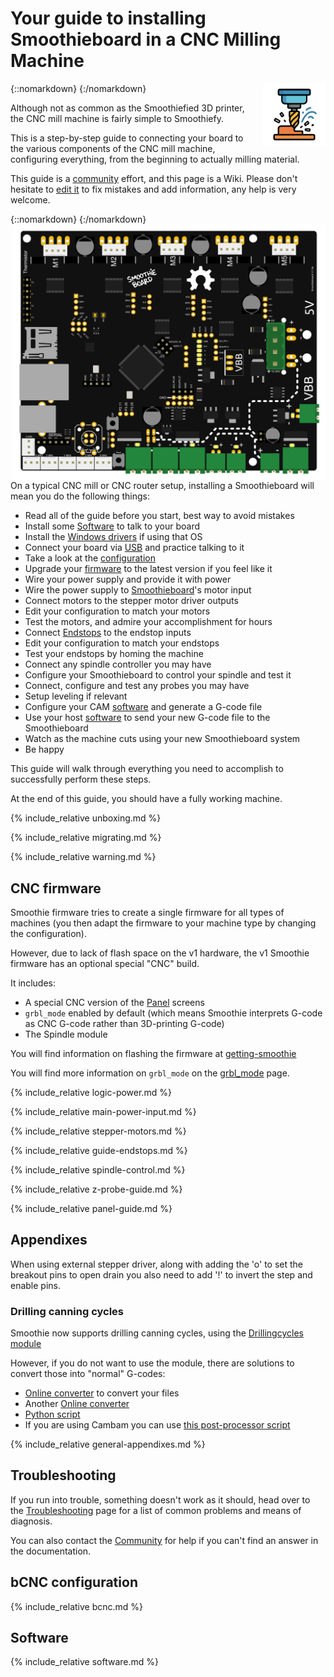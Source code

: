 
# Your guide to installing Smoothieboard in a CNC Milling Machine

{::nomarkdown}
<img src = "images/guide-cnc-mill.png" alt = "CNC mill icon" width = 100 height = 100 style="float: right; margin-left: 1rem;"/>
{:/nomarkdown}


Although not as common as the Smoothiefied 3D printer, the CNC mill machine is fairly simple to Smoothiefy.

This is a step-by-step guide to connecting your board to the various components of the CNC mill machine, configuring everything, from the beginning to actually milling material.

This guide is a [community](http://smoothieware.org/irc) effort, and this page is a Wiki. Please don't hesitate to [edit it](#_editpage) to fix mistakes and add information, any help is very welcome.

{::nomarkdown}
<img src="images/smoothieboard-fritzing.png" alt="Smoothieboard Fritzing" style="float: right; margin-left: 1rem; width: 500px;">
{:/nomarkdown}

On a typical CNC mill or CNC router setup, installing a Smoothieboard will mean you do the following things:

- Read all of the guide before you start, best way to avoid mistakes
- Install some [Software](software) to talk to your board
- Install the [Windows drivers](windows-drivers) if using that OS
- Connect your board via [USB](usb) and practice talking to it
- Take a look at the [configuration](configuring-smoothie)
- Upgrade your [firmware](flashing-smoothie-firmware) to the latest version if you feel like it
- Wire your power supply and provide it with power
- Wire the power supply to [Smoothieboard](smoothieboard)'s motor input
- Connect motors to the stepper motor driver outputs
- Edit your configuration to match your motors
- Test the motors, and admire your accomplishment for hours
- Connect [Endstops](endstops) to the endstop inputs
- Edit your configuration to match your endstops
- Test your endstops by homing the machine
- Connect any spindle controller you may have
- Configure your Smoothieboard to control your spindle and test it
- Connect, configure and test any probes you may have
- Setup leveling if relevant
- Configure your CAM [software](software) and generate a G-code file
- Use your host [software](software) to send your new G-code file to the Smoothieboard
- Watch as the machine cuts using your new Smoothieboard system
- Be happy

This guide will walk through everything you need to accomplish to successfully perform these steps.

At the end of this guide, you should have a fully working machine.

{% include_relative unboxing.md %}

{% include_relative migrating.md %}

{% include_relative warning.md %}

## CNC firmware

Smoothie firmware tries to create a single firmware for all types of machines (you then adapt the firmware to your machine type by changing the configuration).

However, due to lack of flash space on the v1 hardware, the v1 Smoothie firmware has an optional special "CNC" build.

It includes:
- A special CNC version of the [Panel](http://smoothieware.org/panel) screens
- `grbl_mode` enabled by default (which means Smoothie interprets G-code as CNC G-code rather than 3D-printing G-code)
- The Spindle module

You will find information on flashing the firmware at [getting-smoothie](http://smoothieware.org/getting-smoothie)

You will find more information on `grbl_mode` on the [grbl_mode](http://smoothieware.org/grbl-mode) page.

{% include_relative logic-power.md %}

{% include_relative main-power-input.md %}

{% include_relative stepper-motors.md %}

{% include_relative guide-endstops.md %}

{% include_relative spindle-control.md %}

{% include_relative z-probe-guide.md %}

{% include_relative panel-guide.md %}

## Appendixes

When using external stepper driver, along with adding the 'o' to set the breakout pins to open drain you also need to add '!' to invert the step and enable pins.

### Drilling canning cycles

Smoothie now supports drilling canning cycles, using the [Drillingcycles module](drillingcycles)

However, if you do not want to use the module, there are solutions to convert those into "normal" G-codes:
- [Online converter](http://www.onlfait.ch/CCDCC.js/) to convert your files
- Another [Online converter](http://drillsconversion.appspot.com/#)
- [Python script](https://github.com/garciasa/grbl-drills-cambam/blob/master/convertDrills.py)
- If you are using Cambam you can use [this post-processor script](http://chibidibidiwah.wdfiles.com/local--files/cnc-mill-guide/SmoothiePCB.cbpp)

{% include_relative general-appendixes.md %}

## Troubleshooting

If you run into trouble, something doesn't work as it should, head over to the [Troubleshooting](troubleshooting) page for a list of common problems and means of diagnosis.

You can also contact the [Community](http://smoothieware.org/irc) for help if you can't find an answer in the documentation.

## bCNC configuration

{% include_relative bcnc.md %}

## Software

{% include_relative software.md %}
